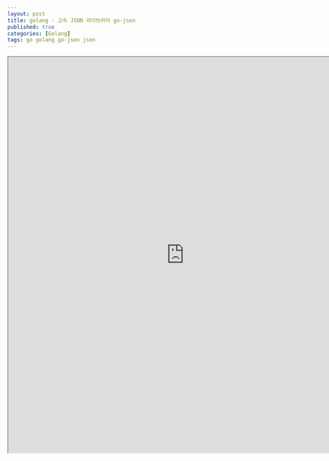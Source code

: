 ```yaml
---
layout: post
title: golang - 고속 JSON 라이브러리 go-json
published: true
categories: [Golang]
tags: go golang go-json json
---
```

<iframe width="800" height="900" src="https://docs.google.com/document/d/e/2PACX-1vTdUV0qsw2XukZ4b1j3Ott2hHr38zaTdrdUtlfRHHc4_MY8Mg1YhL3IUekurRVdIqzKTwuQfy-jr2ER/pub?embedded=true"></iframe>    
  